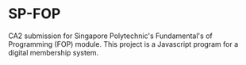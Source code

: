 # SP-FOP
CA2 submission for Singapore Polytechnic's Fundamental's of Programming (FOP) module.
This project is a Javascript program for a digital membership system.
